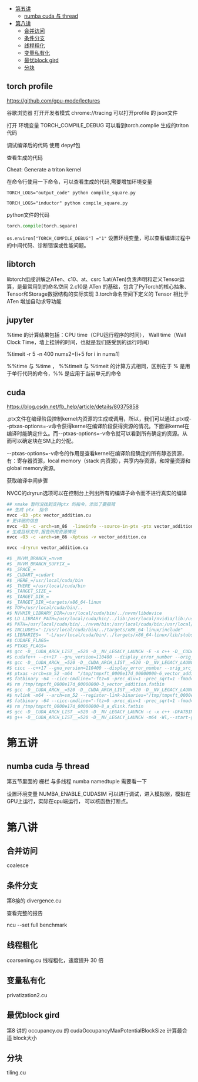 


- [第五讲](#第五讲)
  - [numba cuda 与 thread](#numba-cuda-与-thread)
- [第八讲](#第八讲)
  - [合并访问](#合并访问)
  - [条件分支](#条件分支)
  - [线程粗化](#线程粗化)
  - [变量私有化](#变量私有化)
  - [最优block gird](#最优block-gird)
  - [分块](#分块)

## torch profile

https://github.com/gpu-mode/lectures


谷歌浏览器 打开开发者模式  chrome://tracing 可以打开profile 的 json文件

打开 环境变量 TORCH_COMPILE_DEBUG   可以看到torch.complie 生成的triton 代码

调试编译后的代码 使用 depyf包

查看生成的代码

Cheat: Generate a triton kernel

在命令行使用一下命令，可以查看生成的代码,需要增加环境变量

`TORCH_LOGS="output_code" python compile_square.py`


`TORCH_LOGS="inductor" python compile_square.py`

python文件的代码
```python
torch.compile(torch.square)
```

`os.environ["TORCH_COMPILE_DEBUG"] ="1"` 设置环境变量，可以查看编译过程中的中间代码、诊断错误或性能问题。

## libtorch

libtorch组成讲解之ATen、c10、at、csrc
1.at(ATen)负责声明和定义Tensor运算，是最常用到的命名空间
2.c10是 ATen 的基础，包含了PyTorch的核心抽象、Tensor和Storage数据结构的实际实现
3.torch命名空间下定义的 Tensor 相比于ATen 增加自动求导功能


## jupyter

%time 的计算结果包括：CPU time（CPU运行程序的时间）， Wall time（Wall Clock Time，墙上挂钟的时间，也就是我们感受到的运行时间）



%timeit -r 5 -n 400 nums2=[i+5 for i in nums1]

%%time 与 %time ， %%timeit 与 %timeit 的计算方式相同，区别在于 % 是用于单行代码的命令，%% 是应用于当前单元的命令


## cuda

https://blog.csdn.net/fb_help/article/details/80375858


.ptx文件在编译阶段控制kernel内资源的生成或调用，所以，我们可以通过.ptx或--ptxas-options=-v命令获得kernel在编译阶段获得资源的情况。下面讲kernel在编译时能确定什么。而--ptxas-options=-v命令就可以看到所有确定的资源。从而可以确定块在SM上的分配。


--ptxas-options=-v命令的作用是查看kernel在编译阶段确定的所有静态资源，有：寄存器资源，local memory（stack 内资源），共享内存资源，和常量资源和global memory资源。


获取编译中间步骤

NVCC的dryrun选项可以在控制台上列出所有的编译子命令而不进行真实的编译

```bash
## xmake 暂时没找到支持ptx 的指令，添加了要报错
## 生成 ptx  指令
nvcc -O3 -ptx vector_addition.cu
# 更详细的信息
nvcc -O3 -c -arch=sm_86  -lineinfo --source-in-ptx -ptx vector_addition.cu
# 生成目标文件,报告所用资源情况
nvcc -O3 -c -arch=sm_86 -Xptxas -v vector_addition.cu

nvcc -dryrun vector_addition.cu

#$ _NVVM_BRANCH_=nvvm
#$ _NVVM_BRANCH_SUFFIX_=
#$ _SPACE_=
#$ _CUDART_=cudart
#$ _HERE_=/usr/local/cuda/bin
#$ _THERE_=/usr/local/cuda/bin
#$ _TARGET_SIZE_=
#$ _TARGET_DIR_=
#$ _TARGET_DIR_=targets/x86_64-linux
#$ TOP=/usr/local/cuda/bin/..
#$ NVVMIR_LIBRARY_DIR=/usr/local/cuda/bin/../nvvm/libdevice
#$ LD_LIBRARY_PATH=/usr/local/cuda/bin/../lib:/usr/local/nvidia/lib:/usr/local/nvidia/lib64
#$ PATH=/usr/local/cuda/bin/../nvvm/bin:/usr/local/cuda/bin:/usr/local/nvidia/bin:/usr/local/cuda/bin:/opt/conda/bin:/usr/local/nvidia/bin:/usr/local/cuda/bin:/usr/local/sbin:/usr/local/bin:/usr/sbin:/usr/bin:/sbin:/bin
#$ INCLUDES="-I/usr/local/cuda/bin/../targets/x86_64-linux/include"
#$ LIBRARIES=  "-L/usr/local/cuda/bin/../targets/x86_64-linux/lib/stubs" "-L/usr/local/cuda/bin/../targets/x86_64-linux/lib"
#$ CUDAFE_FLAGS=
#$ PTXAS_FLAGS=
#$ gcc -D__CUDA_ARCH_LIST__=520 -D__NV_LEGACY_LAUNCH -E -x c++ -D__CUDACC__ -D__NVCC__  "-I/usr/local/cuda/bin/../targets/x86_64-linux/include"    -D__CUDACC_VER_MAJOR__=12 -D__CUDACC_VER_MINOR__=4 -D__CUDACC_VER_BUILD__=131 -D__CUDA_API_VER_MAJOR__=12 -D__CUDA_API_VER_MINOR__=4 -D__NVCC_DIAG_PRAGMA_SUPPORT__=1 -include "cuda_runtime.h" -m64 "vector_addition.cu" -o "/tmp/tmpxft_0000e17d_00000000-5_vector_addition.cpp4.ii"
#$ cudafe++ --c++17 --gnu_version=110400 --display_error_number --orig_src_file_name "vector_addition.cu" --orig_src_path_name "/home/test001/proj/nao/repo/cuda-sample/gpu_mode/002/vector_addition/vector_addition.cu" --allow_managed  --m64 --parse_templates --gen_c_file_name "/tmp/tmpxft_0000e17d_00000000-6_vector_addition.cudafe1.cpp" --stub_file_name "tmpxft_0000e17d_00000000-6_vector_addition.cudafe1.stub.c" --gen_module_id_file --module_id_file_name "/tmp/tmpxft_0000e17d_00000000-4_vector_addition.module_id" "/tmp/tmpxft_0000e17d_00000000-5_vector_addition.cpp4.ii"
#$ gcc -D__CUDA_ARCH__=520 -D__CUDA_ARCH_LIST__=520 -D__NV_LEGACY_LAUNCH -E -x c++  -DCUDA_DOUBLE_MATH_FUNCTIONS -D__CUDACC__ -D__NVCC__  "-I/usr/local/cuda/bin/../targets/x86_64-linux/include"    -D__CUDACC_VER_MAJOR__=12 -D__CUDACC_VER_MINOR__=4 -D__CUDACC_VER_BUILD__=131 -D__CUDA_API_VER_MAJOR__=12 -D__CUDA_API_VER_MINOR__=4 -D__NVCC_DIAG_PRAGMA_SUPPORT__=1 -include "cuda_runtime.h" -m64 "vector_addition.cu" -o "/tmp/tmpxft_0000e17d_00000000-9_vector_addition.cpp1.ii"
#$ cicc --c++17 --gnu_version=110400 --display_error_number --orig_src_file_name "vector_addition.cu" --orig_src_path_name "/home/test001/proj/nao/repo/cuda-sample/gpu_mode/002/vector_addition/vector_addition.cu" --allow_managed   -arch compute_52 -m64 --no-version-ident -ftz=0 -prec_div=1 -prec_sqrt=1 -fmad=1 --include_file_name "tmpxft_0000e17d_00000000-3_vector_addition.fatbin.c" -tused --module_id_file_name "/tmp/tmpxft_0000e17d_00000000-4_vector_addition.module_id" --gen_c_file_name "/tmp/tmpxft_0000e17d_00000000-6_vector_addition.cudafe1.c" --stub_file_name "/tmp/tmpxft_0000e17d_00000000-6_vector_addition.cudafe1.stub.c" --gen_device_file_name "/tmp/tmpxft_0000e17d_00000000-6_vector_addition.cudafe1.gpu"  "/tmp/tmpxft_0000e17d_00000000-9_vector_addition.cpp1.ii" -o "/tmp/tmpxft_0000e17d_00000000-6_vector_addition.ptx"
#$ ptxas -arch=sm_52 -m64  "/tmp/tmpxft_0000e17d_00000000-6_vector_addition.ptx"  -o "/tmp/tmpxft_0000e17d_00000000-10_vector_addition.sm_52.cubin"
#$ fatbinary -64 --cicc-cmdline="-ftz=0 -prec_div=1 -prec_sqrt=1 -fmad=1 " "--image3=kind=elf,sm=52,file=/tmp/tmpxft_0000e17d_00000000-10_vector_addition.sm_52.cubin" "--image3=kind=ptx,sm=52,file=/tmp/tmpxft_0000e17d_00000000-6_vector_addition.ptx" --embedded-fatbin="/tmp/tmpxft_0000e17d_00000000-3_vector_addition.fatbin.c"
#$ rm /tmp/tmpxft_0000e17d_00000000-3_vector_addition.fatbin
#$ gcc -D__CUDA_ARCH__=520 -D__CUDA_ARCH_LIST__=520 -D__NV_LEGACY_LAUNCH -c -x c++  -DCUDA_DOUBLE_MATH_FUNCTIONS -Wno-psabi "-I/usr/local/cuda/bin/../targets/x86_64-linux/include"   -m64 "/tmp/tmpxft_0000e17d_00000000-6_vector_addition.cudafe1.cpp" -o "/tmp/tmpxft_0000e17d_00000000-11_vector_addition.o"
#$ nvlink -m64 --arch=sm_52 --register-link-binaries="/tmp/tmpxft_0000e17d_00000000-7_a_dlink.reg.c"    "-L/usr/local/cuda/bin/../targets/x86_64-linux/lib/stubs" "-L/usr/local/cuda/bin/../targets/x86_64-linux/lib" -cpu-arch=X86_64 "/tmp/tmpxft_0000e17d_00000000-11_vector_addition.o"  -lcudadevrt  -o "/tmp/tmpxft_0000e17d_00000000-12_a_dlink.sm_52.cubin" --host-ccbin "gcc"
#$ fatbinary -64 --cicc-cmdline="-ftz=0 -prec_div=1 -prec_sqrt=1 -fmad=1 " -link "--image3=kind=elf,sm=52,file=/tmp/tmpxft_0000e17d_00000000-12_a_dlink.sm_52.cubin" --embedded-fatbin="/tmp/tmpxft_0000e17d_00000000-8_a_dlink.fatbin.c"
#$ rm /tmp/tmpxft_0000e17d_00000000-8_a_dlink.fatbin
#$ gcc -D__CUDA_ARCH_LIST__=520 -D__NV_LEGACY_LAUNCH -c -x c++ -DFATBINFILE="\"/tmp/tmpxft_0000e17d_00000000-8_a_dlink.fatbin.c\"" -DREGISTERLINKBINARYFILE="\"/tmp/tmpxft_0000e17d_00000000-7_a_dlink.reg.c\"" -I. -D__NV_EXTRA_INITIALIZATION= -D__NV_EXTRA_FINALIZATION= -D__CUDA_INCLUDE_COMPILER_INTERNAL_HEADERS__  -Wno-psabi "-I/usr/local/cuda/bin/../targets/x86_64-linux/include"    -D__CUDACC_VER_MAJOR__=12 -D__CUDACC_VER_MINOR__=4 -D__CUDACC_VER_BUILD__=131 -D__CUDA_API_VER_MAJOR__=12 -D__CUDA_API_VER_MINOR__=4 -D__NVCC_DIAG_PRAGMA_SUPPORT__=1 -m64 "/usr/local/cuda/bin/crt/link.stub" -o "/tmp/tmpxft_0000e17d_00000000-13_a_dlink.o"
#$ g++ -D__CUDA_ARCH_LIST__=520 -D__NV_LEGACY_LAUNCH -m64 -Wl,--start-group "/tmp/tmpxft_0000e17d_00000000-13_a_dlink.o" "/tmp/tmpxft_0000e17d_00000000-11_vector_addition.o"   "-L/usr/local/cuda/bin/../targets/x86_64-linux/lib/stubs" "-L/usr/local/cuda/bin/../targets/x86_64-linux/lib"  -lcudadevrt  -lcudart_static  -lrt -lpthread  -ldl  -Wl,--end-group -o "a.out"

```

# 第五讲
## numba cuda 与 thread

第五节里面的 栅栏 与多线程   numba namedtuple 需要看一下

设置环境变量 NUMBA_ENABLE_CUDASIM 可以进行调试，进入模拟器，模拟在GPU上运行，实际在cpu端运行， 可以核函数打断点。

# 第八讲

## 合并访问
coalesce

## 条件分支

第8接的 divergence.cu

查看完整的报告

ncu --set full  benchmark

## 线程粗化
coarsening.cu 线程粗化，速度提升 30 倍

## 变量私有化

privatization2.cu

## 最优block gird
第8 讲的 occupancy.cu  的 cudaOccupancyMaxPotentialBlockSize  计算最合适 block大小

## 分块
tiling.cu
